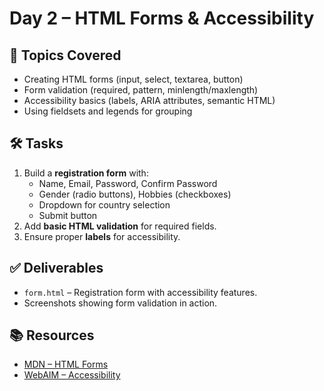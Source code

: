 # Day 2 – HTML Forms & Accessibility

## 📌 Topics Covered
- Creating HTML forms (input, select, textarea, button)
- Form validation (required, pattern, minlength/maxlength)
- Accessibility basics (labels, ARIA attributes, semantic HTML)
- Using fieldsets and legends for grouping

## 🛠️ Tasks
1. Build a **registration form** with:
   - Name, Email, Password, Confirm Password
   - Gender (radio buttons), Hobbies (checkboxes)
   - Dropdown for country selection
   - Submit button
2. Add **basic HTML validation** for required fields.
3. Ensure proper **labels** for accessibility.

## ✅ Deliverables
- `form.html` – Registration form with accessibility features.
- Screenshots showing form validation in action.

## 📚 Resources
- [MDN – HTML Forms](https://developer.mozilla.org/en-US/docs/Learn/Forms)
- [WebAIM – Accessibility](https://webaim.org/techniques/forms/)